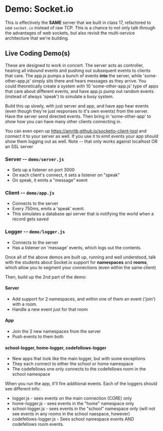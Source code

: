 # Demo: Socket.io

This is effectively the **SAME** server that we built in class 17, refactored to use `socket.io` instead of raw TCP. This is a chance to not only talk through the advantages of web sockets, but also revisit the multi-service architecture that we're building.

## Live Coding Demo(s)
These are designed to work in concert. The server acts as controller, hearing all inbound events and pushing out subsequent events to clients that care.  The app.js pumps a bunch of events **into** the server, while 'some-other-app.js' simply sits there and hears messages as they arrive.  You could theoretically create a system with 10 'some-other-app.js' type of apps that care about different events, and have app.js pump out random events (instead of always 'speak') to simulate a busy system.

Build this up slowly, with just server and app, and have app hear events (even though they're just responses to it's own events) from the server.  Have the server send directed events.  Then bring in 'some-other-app' to show how you can have many other clients connecting in.

You can even open up https://amritb.github.io/socketio-client-tool and connect it to your server as well. If you use it to emit events your app should show them logging out as well.  Note -- that only works against localhost OR an SSL server

### Server -- `demo/server.js`
* Sets up a listener on port 3000
* On each client's connect, it sets a listener on "speak"
* On speak, it emits a "message" event

### Client -- `demo/app.js`
* Connects to the server
* Every 750ms, emits a 'speak' event.
* This simulates a database api server that is notifying the world when a record gets saved

### Logger -- `demo/logger.js`
* Connects to the server
* Has a listener on 'message' events, which logs out the contents.

Once all of the above demos are built up, running and well understood, talk with the students about Socket.io support for **namespaces** and **rooms**, which allow you to segment your connections (even within the same client)

Then, build up the 2nd part of the demo:

#### Server
* Add support for 2 namespaces, and within one of them an event ('join') with a room.
* Handle a new event just for that room

#### App
* Join the 2 new namespaces from the server
* Push events to them both

#### school-logger, home-logger, codefellows-logger
* New apps that look like the main logger, but with some exceptions
* They each connect to either the school or home namespace
* The codefellows one only connects to the codefellows room in the school namespace

When you run the app, it'll fire additional events. Each of the loggers should see different info:

* logger.js - sees events on the main connection (CORE) only
* home-logger.js - sees events in the "home" namespace only
* school-logger.js - sees events in the "school" namespace only (will not see events in any rooms in the school naespace, however)
* codefellows-logger.js - Sees school namespace events AND codefellows room events.
